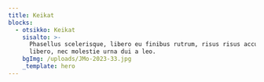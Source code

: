 ```yaml
---
title: Keikat
blocks:
  - otsikko: Keikat
    sisalto: >-
      Phasellus scelerisque, libero eu finibus rutrum, risus risus accumsan
      libero, nec molestie urna dui a leo.
    bgImg: /uploads/JMo-2023-33.jpg
    _template: hero
---
```



